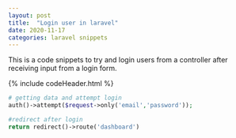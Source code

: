 ```yaml
---
layout: post
title:  "Login user in laravel"
date: 2020-11-17  
categories: laravel snippets
---
```


This is a code snippets to try and login users from a controller after receiving input from a login form. 


{% include codeHeader.html %}
```php
# getting data and attempt login
auth()->attempt($request->only('email','password'));

#redirect after login 
return redirect()->route('dashboard')
```